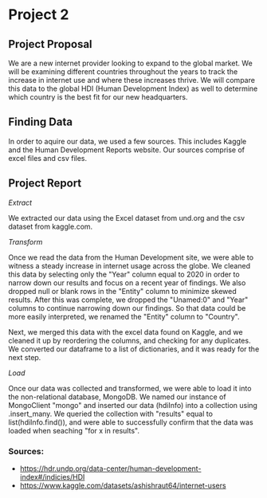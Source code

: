# Project 2

## Project Proposal

We are a new internet provider looking to expand to the global market. We will be examining different countries throughout the years to track the increase in internet use and where these increases thrive. We will compare this data to the global HDI (Human Development Index) as well to determine which country is the best fit for our new headquarters.


## Finding Data

In order to aquire our data, we used a few sources. This includes Kaggle and the Human Development Reports website. Our sources comprise of excel files and csv files. 


## Project Report

*Extract*

We extracted our data using the Excel dataset from und.org and the csv dataset from kaggle.com. 

*Transform*

Once we read the data from the Human Development site, we were able to witness a steady increase in internet usage across the globe. We cleaned this data by selecting only the "Year" column equal to 2020 in order to narrow down our results and focus on a recent year of findings. We also dropped null or blank rows in the "Entity" column to minimize skewed results. After this was complete, we dropped the "Unamed:0" and "Year" columns to continue narrowing down our findings. So that data could be more easily interpreted, we renamed the "Entity" column to "Country".  

Next, we merged this data with the excel data found on Kaggle, and we cleaned it up by reordering the columns, and checking for any duplicates. We converted our dataframe to a list of dictionaries, and it was ready for the next step.

*Load*

Once our data was collected and transformed, we were able to load it into the non-relational database, MongoDB. We named our instance of MongoClient "mongo" and inserted our data (hdiInfo) into a collection using .insert_many. We queried the collection with "results" equal to list(hdiInfo.find()), and were able to successfully confirm that the data was loaded when seaching "for x in results".

### Sources:
* https://hdr.undp.org/data-center/human-development-index#/indicies/HDI
* https://www.kaggle.com/datasets/ashishraut64/internet-users




